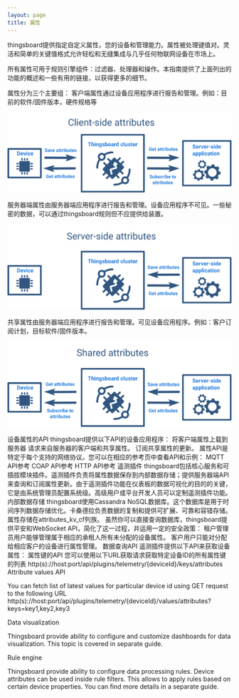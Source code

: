 ```yaml
---
layout: page
title: 属性
---
```


thingsboard提供指定自定义属性，您的设备和管理能力。属性被处理键值对。灵活和简单的关键值格式允许轻松和无缝集成与几乎任何物联网设备在市场上。

所有属性可用于规则引擎组件：过滤器、处理器和操作。本指南提供了上面列出的功能的概述和一些有用的链接，以获得更多的细节。

属性分为三个主要组：
客户端属性通过设备应用程序进行报告和管理。例如：目前的软件/固件版本，硬件规格等

![](/images/client-side-attributes.svg)

服务器端属性由服务器端应用程序进行报告和管理。设备应用程序不可见。一些秘密的数据，可以通过thingsboard规则但不应提供给装置。

![](/images/server-side-attributes.svg)

共享属性由服务器端应用程序进行报告和管理。可见设备应用程序。例如：客户订阅计划，目标软件/固件版本。

![](/images/shared-attributes.svg)

设备属性的API
thingsboard提供以下API的设备应用程序：
将客户端属性上载到服务器
请求来自服务器的客户端和共享属性。
订阅共享属性的更新。
属性API是特定于每个支持的网络协议。您可以在相应的参考页中查看API和示例：
MQTT API参考
COAP API参考
HTTP API参考
遥测插件
thingsboard包括核心服务和可插拔模块插件。遥测插件负责将属性数据保存到内部数据存储；提供服务器端API来查询和订阅属性更新。由于遥测插件功能在仪表板的数据可视化的目的的关键，它是由系统管理员配置系统级。高级用户或平台开发人员可以定制遥测插件功能。
内部数据存储
thingsboard使用Cassandra NoSQL数据库。这个数据库是用于时间序列数据存储优化。卡桑德拉负责数据的复制和提供可扩展、可靠和容错存储。
属性存储在attributes_kv_cf列族。
虽然你可以直接查询数据库，thingsboard提供平安和WebSocket API，简化了这一过程，并运用一定的安全政策：
租户管理员用户能够管理属于相应的承租人所有未分配的设备属性。
客户用户只能对分配给相应客户的设备进行属性管理。
数据查询API
遥测插件提供以下API来获取设备属性：
属性键的API
您可以使用以下URL获取请求获取特定设备ID的所有属性键的列表
	http(s)://host:port/api/plugins/telemetry/{deviceId}/keys/attributes
Attribute values API

You can fetch list of latest values for particular device id using GET request to the following URL
	http(s)://host:port/api/plugins/telemetry/{deviceId}/values/attributes?keys=key1,key2,key3

Data visualization

Thingsboard provide ability to configure and customize dashboards for data visualization. This topic is covered in separate guide.

Rule engine

Thingsboard provide ability to configure data processing rules. Device attributes can be used inside rule filters. This allows to apply rules based on certain device properties. You can find more details in a separate guide.